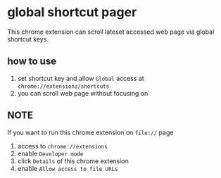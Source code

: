 # global shortcut pager

This chrome extension can scroll lateset accessed web page via global shortcut keys.

## how to use
1. set shortcut key and allow `Global` access at `chrome://extensions/shortcuts`
2. you can scroll web page without focusing on

## NOTE
If you want to run this chrome extension on `file://` page
1. access to `chrome://extensions`
2. enable `Developer mode`
3. click `Details` of this chrome extension
4. enable `Allow access to file URLs`
